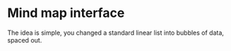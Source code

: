 # Mind map interface

The idea is simple, you changed a standard linear list into bubbles of data, spaced out. 
